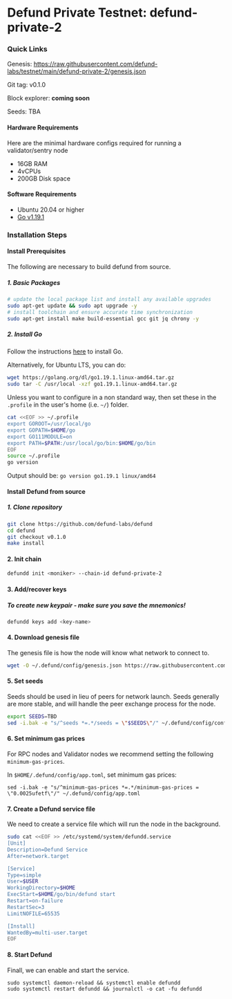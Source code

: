 # Defund Private Testnet: defund-private-2
### Quick Links
Genesis: https://raw.githubusercontent.com/defund-labs/testnet/main/defund-private-2/genesis.json

Git tag: v0.1.0

Block explorer: **coming soon**

Seeds: TBA

#### Hardware Requirements
Here are the minimal hardware configs required for running a validator/sentry node
 - 16GB RAM
 - 4vCPUs
 - 200GB Disk space

#### Software Requirements
- Ubuntu 20.04 or higher
- [Go v1.19.1](https://golang.org/doc/install)

### Installation Steps

#### Install Prerequisites 

The following are necessary to build defund from source. 

##### 1. Basic Packages

```sh
# update the local package list and install any available upgrades 
sudo apt-get update && sudo apt upgrade -y 
# install toolchain and ensure accurate time synchronization 
sudo apt-get install make build-essential gcc git jq chrony -y
```


##### 2. Install Go
Follow the instructions [here](https://golang.org/doc/install) to install Go.

Alternatively, for Ubuntu LTS, you can do:

```sh
wget https://golang.org/dl/go1.19.1.linux-amd64.tar.gz
sudo tar -C /usr/local -xzf go1.19.1.linux-amd64.tar.gz
```

Unless you want to configure in a non standard way, then set these in the `.profile` in the user's home (i.e. `~/`) folder.

```sh
cat <<EOF >> ~/.profile
export GOROOT=/usr/local/go
export GOPATH=$HOME/go
export GO111MODULE=on
export PATH=$PATH:/usr/local/go/bin:$HOME/go/bin
EOF
source ~/.profile
go version
```

Output should be: `go version go1.19.1 linux/amd64`


#### Install Defund from source

##### 1. Clone repository
```sh
git clone https://github.com/defund-labs/defund
cd defund
git checkout v0.1.0
make install
```

#### 2. Init chain
```sh
defundd init <moniker> --chain-id defund-private-2
```

#### 3. Add/recover keys
##### To create new keypair - make sure you save the mnemonics!
```sh
defundd keys add <key-name> 
```

#### 4. Download genesis file
The genesis file is how the node will know what network to connect to.
```sh
wget -O ~/.defund/config/genesis.json https://raw.githubusercontent.com/defund-labs/testnet/main/defund-private-2/genesis.json
```

#### 5. Set seeds
Seeds should be used in lieu of peers for network launch. Seeds generally are more stable, and will handle the peer exchange process for the node.
```sh
export SEEDS=TBD
sed -i.bak -e "s/^seeds *=.*/seeds = \"$SEEDS\"/" ~/.defund/config/config.toml
```

#### 6. Set minimum gas prices
For RPC nodes and Validator nodes we recommend setting the following `minimum-gas-prices`.

In `$HOME/.defund/config/app.toml`, set minimum gas prices:
```sh:
sed -i.bak -e "s/^minimum-gas-prices *=.*/minimum-gas-prices = \"0.0025ufetf\"/" ~/.defund/config/app.toml
```

#### 7. Create a Defund service file
We need to create a service file which will run the node in the background. 

```sh
sudo cat <<EOF >> /etc/systemd/system/defundd.service
[Unit]
Description=Defund Service
After=network.target

[Service]
Type=simple
User=$USER
WorkingDirectory=$HOME
ExecStart=$HOME/go/bin/defund start
Restart=on-failure
RestartSec=3
LimitNOFILE=65535

[Install]
WantedBy=multi-user.target
EOF
```

#### 8. Start Defund

Finall, we can enable and start the service.

```
sudo systemctl daemon-reload && systemctl enable defundd
sudo systemctl restart defundd && journalctl -o cat -fu defundd
```

